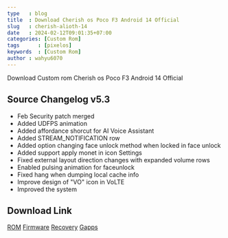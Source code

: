 ```yaml
---
type   : blog
title  : Download Cherish os Poco F3 Android 14 Official
slug   : cherish-alioth-14
date   : 2024-02-12T09:01:35+07:00
categories: [Custom Rom]
tags      : [pixelos]
keywords  : [Custom Rom]
author : wahyu6070
---
```


Download Custom rom Cherish os Poco F3 Android 14 Official

## Source Changelog v5.3

- Feb Security patch merged
- Added UDFPS animation
- Added affordance shorcut for AI Voice Assistant
- Added STREAM_NOTIFICATION row
- Added option changing face unlock method when locked in face unlock
- Added support apply monet in icon Settings
- Fixed external layout direction changes with expanded volume rows
- Enabled pulsing animation for faceunlock
- Fixed hang when dumping local cache info
- Improve design of "VO" icon in VoLTE
- Improved the system


## Download Link 

[ROM](https://www.pling.com/p/1551871)
[Firmware](https://t.me/cherishos_alioth/75318)
[Recovery](https://de-dl.orangefox.download/6532c743f55656ab2d86336a)
[Gapps](/)
